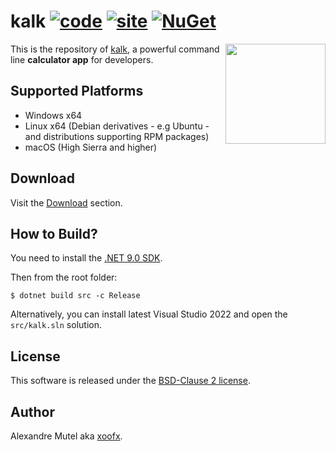 # kalk [![code](https://github.com/xoofx/kalk/actions/workflows/code.yml/badge.svg)](https://github.com/xoofx/kalk/actions/workflows/code.yml) [![site](https://github.com/xoofx/kalk/actions/workflows/site.yml/badge.svg)](https://github.com/xoofx/kalk/actions/workflows/site.yml) [![NuGet](https://img.shields.io/nuget/v/kalk.svg)](https://www.nuget.org/packages/kalk/)

<img align="right" width="160px" height="160px" src="https://raw.githubusercontent.com/xoofx/kalk/master/img/kalk.png">

This is the repository of [kalk](https://kalk.dev), a powerful command line **calculator app** for developers.

## Supported Platforms

- Windows x64
- Linux x64 (Debian derivatives - e.g Ubuntu - and distributions supporting RPM packages)
- macOS (High Sierra and higher)

## Download

Visit the [Download](https://kalk.dev/download) section.

## How to Build?

You need to install the [.NET 9.0 SDK](https://dotnet.microsoft.com/download/dotnet/9.0).

Then from the root folder:

```console
$ dotnet build src -c Release
```

Alternatively, you can install latest Visual Studio 2022 and open the `src/kalk.sln` solution.

## License

This software is released under the [BSD-Clause 2 license](https://opensource.org/licenses/BSD-2-Clause). 

## Author

Alexandre Mutel aka [xoofx](https://xoofx.github.io).
